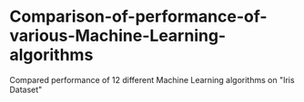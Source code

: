 # Comparison-of-performance-of-various-Machine-Learning-algorithms
Compared performance of 12 different Machine Learning algorithms on "Iris Dataset" 
